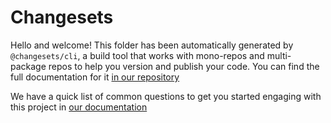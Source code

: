 # Changesets

Hello and welcome! This folder has been automatically generated by `@changesets/cli`, a build tool that works with mono-repos and multi-package repos to help you version and publish your code. You can find the full documentation for it [in our repository](https://github.com/changesets/changesets)

We have a quick list of common questions to get you started engaging with this project in [our documentation](https://github.com/changesets/changesets/blob/main/docs/common-questions.md)
